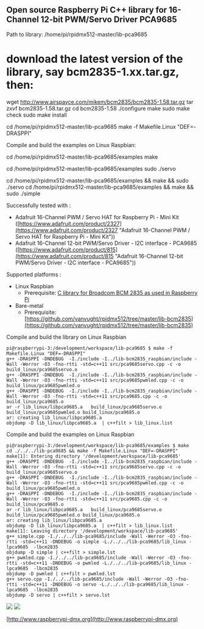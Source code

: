 ## Open source Raspberry Pi C++ library for 16-Channel 12-bit PWM/Servo Driver PCA9685 ##

Path to library:
/home/pi/rpidmx512-master/lib-pca9685

# download the latest version of the library, say bcm2835-1.xx.tar.gz, then:

wget http://www.airspayce.com/mikem/bcm2835/bcm2835-1.58.tar.gz
tar zxvf bcm2835-1.58.tar.gz
cd bcm2835-1.58
./configure
make
sudo make check
sudo make install

cd /home/pi/rpidmx512-master/lib-pca9685
make -f Makefile.Linux "DEF=-DRASPPI"

Compile and build the examples on Linux Raspbian:

cd /home/pi/rpidmx512-master/lib-pca9685/examples
make

cd /home/pi/rpidmx512-master/lib-pca9685/examples
sudo ./servo

cd /home/pi/rpidmx512-master/lib-pca9685/examples && make && sudo ./servo
cd /home/pi/rpidmx512-master/lib-pca9685/examples && make && sudo ./simple

Successfully tested with :

- Adafruit 16-Channel PWM / Servo HAT for Raspberry Pi - Mini Kit ([https://www.adafruit.com/product/2327](https://www.adafruit.com/product/2327 "Adafruit 16-Channel PWM / Servo HAT for Raspberry Pi - Mini Kit"))
- Adafruit 16-Channel 12-bit PWM/Servo Driver - I2C interface - PCA9685 ([https://www.adafruit.com/product/815](https://www.adafruit.com/product/815 "Adafruit 16-Channel 12-bit PWM/Servo Driver - I2C interface - PCA9685"))

Supported platforms :

- Linux Raspbian
    -  Prerequisite: [C library for Broadcom BCM 2835 as used in Raspberry Pi](http://www.airspayce.com/mikem/bcm2835/)
- Bare-metal
    - Prerequisite: [https://github.com/vanvught/rpidmx512/tree/master/lib-bcm2835](https://github.com/vanvught/rpidmx512/tree/master/lib-bcm2835)

Compile and build the library on Linux Raspbian

	pi@raspberrypi-3:/development/workspace/lib-pca9685 $ make -f Makefile.Linux "DEF=-DRASPPI"
	g++ -DRASPPI -DNDEBUG  -I./include -I../lib-bcm2835_raspbian/include -Wall -Werror -O3 -fno-rtti -std=c++11 src/pca9685servo.cpp -c -o build_linux/pca9685servo.o
	g++ -DRASPPI -DNDEBUG  -I./include -I../lib-bcm2835_raspbian/include -Wall -Werror -O3 -fno-rtti -std=c++11 src/pca9685pwmled.cpp -c -o build_linux/pca9685pwmled.o
	g++ -DRASPPI -DNDEBUG  -I./include -I../lib-bcm2835_raspbian/include -Wall -Werror -O3 -fno-rtti -std=c++11 src/pca9685.cpp -c -o build_linux/pca9685.o
	ar -r lib_linux/libpca9685.a   build_linux/pca9685servo.o build_linux/pca9685pwmled.o build_linux/pca9685.o
	ar: creating lib_linux/libpca9685.a
	objdump -D lib_linux/libpca9685.a  | c++filt > lib_linux.list

Compile and build the examples on Linux Raspbian

	pi@raspberrypi-3:/development/workspace/lib-pca9685/examples $ make
	cd ./../../lib-pca9685 && make -f Makefile.Linux "DEF=-DRASPPI"
	make[1]: Entering directory '/development/workspace/lib-pca9685'
	g++ -DRASPPI -DNDEBUG  -I./include -I../lib-bcm2835_raspbian/include -Wall -Werror -O3 -fno-rtti -std=c++11 src/pca9685servo.cpp -c -o build_linux/pca9685servo.o
	g++ -DRASPPI -DNDEBUG  -I./include -I../lib-bcm2835_raspbian/include -Wall -Werror -O3 -fno-rtti -std=c++11 src/pca9685pwmled.cpp -c -o build_linux/pca9685pwmled.o
	g++ -DRASPPI -DNDEBUG  -I./include -I../lib-bcm2835_raspbian/include -Wall -Werror -O3 -fno-rtti -std=c++11 src/pca9685.cpp -c -o build_linux/pca9685.o
	ar -r lib_linux/libpca9685.a   build_linux/pca9685servo.o build_linux/pca9685pwmled.o build_linux/pca9685.o
	ar: creating lib_linux/libpca9685.a
	objdump -D lib_linux/libpca9685.a  | c++filt > lib_linux.list
	make[1]: Leaving directory '/development/workspace/lib-pca9685'
	g++ simple.cpp -I./../../lib-pca9685/include -Wall -Werror -O3 -fno-rtti -std=c++11 -DNDEBUG -o simple -L./../../lib-pca9685/lib_linux -lpca9685  -lbcm2835
	objdump -D simple | c++filt > simple.lst
	g++ pwmled.cpp -I./../../lib-pca9685/include -Wall -Werror -O3 -fno-rtti -std=c++11 -DNDEBUG -o pwmled -L./../../lib-pca9685/lib_linux -lpca9685  -lbcm2835
	objdump -D pwmled | c++filt > pwmled.lst
	g++ servo.cpp -I./../../lib-pca9685/include -Wall -Werror -O3 -fno-rtti -std=c++11 -DNDEBUG -o servo -L./../../lib-pca9685/lib_linux -lpca9685  -lbcm2835
	objdump -D servo | c++filt > servo.lst


![](https://cdn-shop.adafruit.com/970x728/2327-12.jpg)
![](https://cdn-shop.adafruit.com/970x728/815-04.jpg)

[http://www.raspberrypi-dmx.org](http://www.raspberrypi-dmx.org)

